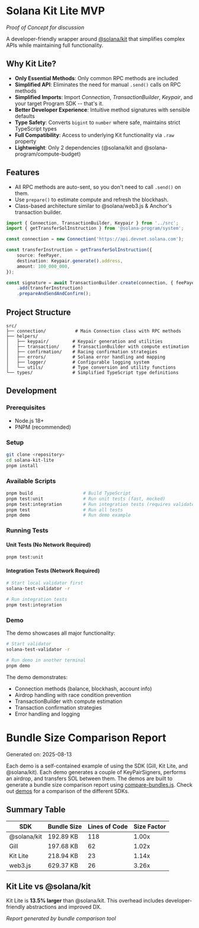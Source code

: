 # Solana Kit Lite MVP

_Proof of Concept for discussion_

A developer-friendly wrapper around [@solana/kit](https://github.com/anza-xyz/kit) that simplifies complex APIs while maintaining full functionality.

## Why Kit Lite?

- **Only Essential Methods**: Only common RPC methods are included
- **Simplified API**: Eliminates the need for manual `.send()` calls on RPC methods
- **Simplified Imports**: Import _Connection_, _TransactionBuilder_, _Keypair_, and your target Program SDK -- that's it.
- **Better Developer Experience**: Intuitive method signatures with sensible defaults
- **Type Safety**: Converts `bigint` to `number` where safe, maintains strict TypeScript types
- **Full Compatibility**: Access to underlying Kit functionality via `.raw` property
- **Lightweight**: Only 2 dependencies (@solana/kit and @solana-program/compute-budget)

## Features

- All RPC methods are auto-sent, so you don't need to call `.send()` on them.
- Use `prepare()` to estimate compute and refresh the blockhash.
- Class-based architecture similar to @solana/web3.js & Anchor's transaction builder.

```ts
import { Connection, TransactionBuilder, Keypair } from '../src';
import { getTransferSolInstruction } from '@solana-program/system';

const connection = new Connection('https://api.devnet.solana.com');

const transferInstruction = getTransferSolInstruction({
    source: feePayer,
    destination: Keypair.generate().address,
    amount: 100_000_000,
});

const signature = await TransactionBuilder.create(connection, { feePayer })
    .add(transferInstruction)
    .prepareAndSendAndConfirm();
```

## Project Structure

```
src/
├── connection/           # Main Connection class with RPC methods
├── helpers/
│   ├── keypair/         # Keypair generation and utilities
│   ├── transaction/     # TransactionBuilder with compute estimation
│   ├── confirmation/    # Racing confirmation strategies
│   ├── errors/          # Solana error handling and mapping
│   ├── logger/          # Configurable logging system
│   └── utils/           # Type conversion and utility functions
└── types/               # Simplified TypeScript type definitions
```

## Development

### Prerequisites

- Node.js 18+
- PNPM (recommended)

### Setup

```bash
git clone <repository>
cd solana-kit-lite
pnpm install
```

### Available Scripts

```bash
pnpm build                   # Build TypeScript
pnpm test:unit               # Run unit tests (fast, mocked)
pnpm test:integration        # Run integration tests (requires validator)
pnpm test                    # Run all tests
pnpm demo                    # Run demo example
```

### Running Tests

#### Unit Tests (No Network Required)

```bash
pnpm test:unit
```

#### Integration Tests (Network Required)

```bash
# Start local validator first
solana-test-validator -r

# Run integration tests
pnpm test:integration
```

### Demo

The demo showcases all major functionality:

```bash
# Start validator
solana-test-validator -r

# Run demo in another terminal
pnpm demo
```

The demo demonstrates:

- Connection methods (balance, blockhash, account info)
- Airdrop handling with race condition prevention
- TransactionBuilder with compute estimation
- Transaction confirmation strategies
- Error handling and logging

# Bundle Size Comparison Report

Generated on: 2025-08-13

Each demo is a self-contained example of using the SDK (Gill, Kit Lite, and @solana/kit). Each demo generates a couple of KeyPairSigners, performs an airdrop, and transfers SOL between them. The demos are built to generate a bundle size comparison report using [compare-bundles.js](./demos/compare-bundles.js).
Check out [demos](./demos) for a comparison of the different SDKs. 
## Summary Table

| SDK | Bundle Size | Lines of Code | Size Factor |
|-----|-------------|---------------|-------------|
| @solana/kit | 192.89 KB | 118 | 1.00x |
| Gill | 197.68 KB | 62 | 1.02x |
| Kit Lite | 218.94 KB | 23 | 1.14x |
| web3.js | 629.37 KB | 26 | 3.26x |

## Kit Lite vs @solana/kit

Kit Lite is **13.5% larger** than @solana/kit. This overhead includes developer-friendly abstractions and improved DX.

*Report generated by bundle comparison tool*